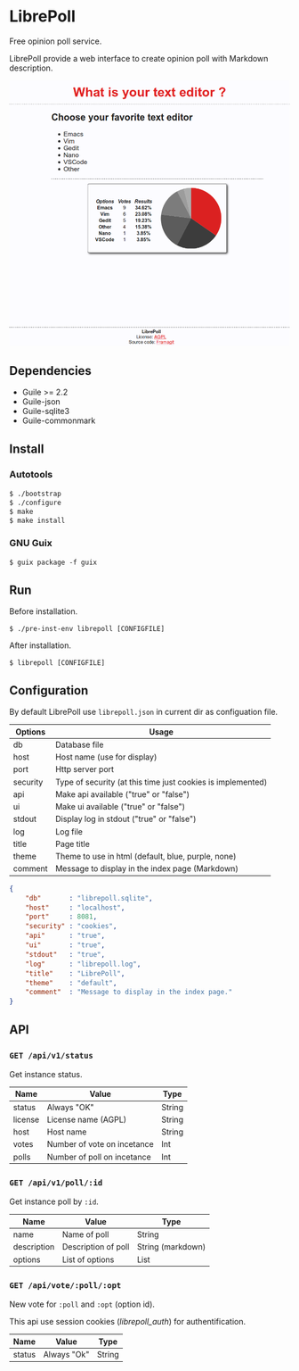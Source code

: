 LibrePoll
=========

Free opinion poll service.


LibrePoll provide a web interface to create opinion poll with Markdown
description.


![example](/doc/example.png)


## Dependencies

 - Guile >= 2.2
 - Guile-json
 - Guile-sqlite3
 - Guile-commonmark


## Install

### Autotools

```shell
$ ./bootstrap
$ ./configure
$ make
$ make install
```

### GNU Guix

```shell
$ guix package -f guix
```


## Run

Before installation.

```shell
$ ./pre-inst-env librepoll [CONFIGFILE]
```

After installation.

```shell
$ librepoll [CONFIGFILE]
```


## Configuration

By default LibrePoll use `librepoll.json` in current dir as
configuation file.

| Options  | Usage                                                       |
|----------|-------------------------------------------------------------|
| db       | Database file                                               |
| host     | Host name (use for display)                                 |
| port     | Http server port                                            |
| security | Type of security (at this time just cookies is implemented) |
| api      | Make api available ("true" or "false")                      |
| ui       | Make ui available ("true" or "false")                       |
| stdout   | Display log in stdout ("true" or "false")                   |
| log      | Log file                                                    |
| title    | Page title                                                  |
| theme    | Theme to use in html (default, blue, purple, none)          |
| comment  | Message to display in the index page (Markdown)             |


```json
{
    "db"       : "librepoll.sqlite",
    "host"     : "localhost",
    "port"     : 8081,
    "security" : "cookies",
    "api"      : "true",
    "ui"       : "true",
    "stdout"   : "true",
    "log"      : "librepoll.log",
    "title"    : "LibrePoll",
    "theme"    : "default",
    "comment"  : "Message to display in the index page."
}
```

## API

### `GET /api/v1/status`

Get instance status.

| Name    | Value                       | Type   |
|---------|-----------------------------|--------|
| status  | Always "OK"                 | String |
| license | License name (AGPL)         | String |
| host    | Host name                   | String |
| votes   | Number of vote on incetance | Int    |
| polls   | Number of poll on incetance | Int    |

### `GET /api/v1/poll/:id`

Get instance poll by `:id`.

| Name        | Value               | Type              |
|-------------|---------------------|-------------------|
| name        | Name of poll        | String            |
| description | Description of poll | String (markdown) |
| options     | List of options     | List              |

### `GET /api/vote/:poll/:opt`

New vote for `:poll` and `:opt` (option id).

This api use session cookies (*librepoll_auth*) for authentification.

| Name   | Value       | Type   |
|--------|-------------|--------|
| status | Always "Ok" | String |
